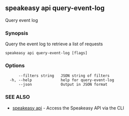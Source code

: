 ## speakeasy api query-event-log

Query event log

### Synopsis

Query the event log to retrieve a list of requests

```
speakeasy api query-event-log [flags]
```

### Options

```
      --filters string   JSON string of filters
  -h, --help             help for query-event-log
      --json             Output in JSON format
```

### SEE ALSO

* [speakeasy api](speakeasy_api.md)	 - Access the Speakeasy API via the CLI

